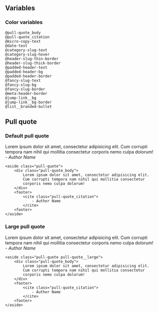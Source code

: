 ## Variables

### Color variables

```
@pull-quote_body
@pull-quote_citation
@micro-copy-text
@date-text
@category-slug-text
@category-slug-hover
@header-slug-thin-border
@header-slug-thick-border
@padded-header-text
@padded-header-bg
@padded-header-border
@fancy-slug-text
@fancy-slug-bg
@fancy-slug-border
@meta-header-border
@jump-link__bg
@jump-link__bg-border
@list__branded-bullet
```

## Pull quote

### Default pull quote

<aside class="pull-quote">
    <div class="pull-quote_body">
        Lorem ipsum dolor sit amet, consectetur adipisicing elit.
        Cum corrupti tempora nam nihil qui mollitia consectetur
        corporis nemo culpa dolorum!
    </div>
    <footer>
        <cite class="pull-quote_citation">
            - Author Name
        </cite>
    <footer>
</aside>

```
<aside class="pull-quote">
    <div class="pull-quote_body">
        Lorem ipsum dolor sit amet, consectetur adipisicing elit.
        Cum corrupti tempora nam nihil qui mollitia consectetur
        corporis nemo culpa dolorum!
    </div>
    <footer>
        <cite class="pull-quote_citation">
            - Author Name
        </cite>
    <footer>
</aside>
```

### Large pull quote

<aside class="pull-quote pull-quote__large">
    <div class="pull-quote_body">
        Lorem ipsum dolor sit amet, consectetur adipisicing elit.
        Cum corrupti tempora nam nihil qui mollitia consectetur
        corporis nemo culpa dolorum!
    </div>
    <footer>
        <cite class="pull-quote_citation">
            - Author Name
        </cite>
    <footer>
</aside>

```
<aside class="pull-quote pull-quote__large">
    <div class="pull-quote_body">
        Lorem ipsum dolor sit amet, consectetur adipisicing elit.
        Cum corrupti tempora nam nihil qui mollitia consectetur
        corporis nemo culpa dolorum!
    </div>
    <footer>
        <cite class="pull-quote_citation">
            - Author Name
        </cite>
    <footer>
</aside>
```
